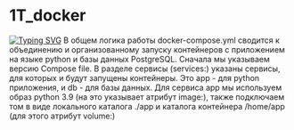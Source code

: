 # 1T_docker
[![Typing SVG](https://readme-typing-svg.herokuapp.com?color=%2336BCF7&lines=Про+домашнюю+работу+1.3PRO)](https://git.io/typing-svg)
В общем логика работы docker-compose.yml сводится к объединению и организованному запуску контейнеров с приложением на языке python и базы данных PostgreSQL.
Сначала мы указываем версию Compose file.
В разделе сервисы (services:) указаны сервисы, для которых и будут запущены контейнеры. Это app - для python приложения, и db - для базы данных.
  Для сервиса app мы используем образ python 3.9 (на это указывает атрибут image:), также подключаем том в виде локального каталога ./app и каталога контейнера /home/app (для этого атрибут volume:)

